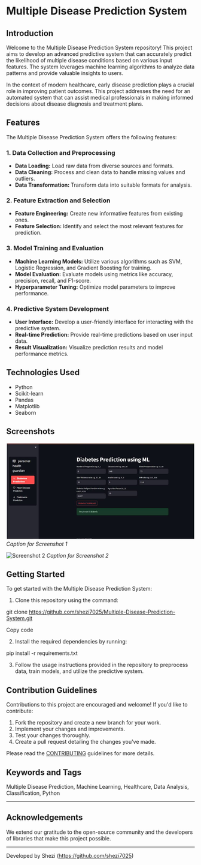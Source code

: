 # Multiple Disease Prediction System

## Introduction

Welcome to the Multiple Disease Prediction System repository! This project aims to develop an advanced predictive system that can accurately predict the likelihood of multiple disease conditions based on various input features. The system leverages machine learning algorithms to analyze data patterns and provide valuable insights to users.

In the context of modern healthcare, early disease prediction plays a crucial role in improving patient outcomes. This project addresses the need for an automated system that can assist medical professionals in making informed decisions about disease diagnosis and treatment plans.

## Features

The Multiple Disease Prediction System offers the following features:

### 1. Data Collection and Preprocessing

- **Data Loading:** Load raw data from diverse sources and formats.
- **Data Cleaning:** Process and clean data to handle missing values and outliers.
- **Data Transformation:** Transform data into suitable formats for analysis.

### 2. Feature Extraction and Selection

- **Feature Engineering:** Create new informative features from existing ones.
- **Feature Selection:** Identify and select the most relevant features for prediction.

### 3. Model Training and Evaluation

- **Machine Learning Models:** Utilize various algorithms such as SVM, Logistic Regression, and Gradient Boosting for training.
- **Model Evaluation:** Evaluate models using metrics like accuracy, precision, recall, and F1-score.
- **Hyperparameter Tuning:** Optimize model parameters to improve performance.

### 4. Predictive System Development

- **User Interface:** Develop a user-friendly interface for interacting with the predictive system.
- **Real-time Prediction:** Provide real-time predictions based on user input data.
- **Result Visualization:** Visualize prediction results and model performance metrics.

## Technologies Used

- Python
- Scikit-learn
- Pandas
- Matplotlib
- Seaborn

## Screenshots

![Screenshot 1](Screenshot/Diabetes.jpg)
*Caption for Screenshot 1*

![Screenshot 2](Screenshot/screenshot2.png)
*Caption for Screenshot 2*

## Getting Started

To get started with the Multiple Disease Prediction System:

1. Clone this repository using the command:

git clone https://github.com/shezi7025/Multiple-Disease-Prediction-System.git


Copy code

2. Install the required dependencies by running:

pip install -r requirements.txt



3. Follow the usage instructions provided in the repository to preprocess data, train models, and utilize the predictive system.

## Contribution Guidelines

Contributions to this project are encouraged and welcome! If you'd like to contribute:

1. Fork the repository and create a new branch for your work.
2. Implement your changes and improvements.
3. Test your changes thoroughly.
4. Create a pull request detailing the changes you've made.

Please read the [CONTRIBUTING](CONTRIBUTING.md) guidelines for more details.


## Keywords and Tags

Multiple Disease Prediction, Machine Learning, Healthcare, Data Analysis, Classification, Python

---





## Acknowledgements

We extend our gratitude to the open-source community and the developers of libraries that make this project possible.

---

Developed by Shezi (https://github.com/shezi7025)
